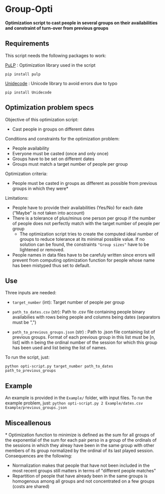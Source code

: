 # Group-Opti
**Optimization script to cast people in several groups on their availabilities and constraint of turn-over from previous groups**

## Requirements

This script needs the following packages to work:

[PuLP](https://pythonhosted.org/PuLP/index.html) : Optimization library used in the script

`pip install pulp`

[Unidecode](https://pypi.org/project/Unidecode/) : Unicode library to avoid errors due to typo

`pip install Unidecode`

## Optimization problem specs

Objective of this optimization script:

- Cast people in groups on different dates

Conditions and constraints for the optimization problem:

- People availability
- Everyone must be casted (once and only once)
- Groups have to be set on different dates
- Groups must match a target number of people per group

Optimization criteria:

- People must be casted in groups as different as possible from previous groups in which they were\*

Limitations:

- People have to provide their availabilities (Yes/No) for each date ("Maybe" is not taken into account)
- There is a tolerance of plus/minus one person per group if the number of people does not perfectly match with the target number of people per group
  - The optimization script tries to create the computed ideal number of groups to reduce tolerance at its minimal possible value. If no solution can be found, the constraints `"Group sizes"` have to be lightened or removed.
- People names in data files have to be carefuly written since errors will prevent from computing optimization function for people whose name has been mistyped thus set to default.

## Use

Three inputs are needed:

- `target_number` (int): Target number of people per group

- `path_to_dates.csv` (str): Path to .csv file containing people binary availabilies with rows being people and columns being dates (separators must be ",")

- `path_to_previous_groups.json` (str) : Path to .json file containing list of previous groups. Format of each previous group in this list must be [n, list] with n being the ordinal number of the session for which this group has been used and list being the list of names.

To run the script, just:

`python opti-script.py target_number path_to_dates path_to_previous_groups`

## Example

An example is provided in the `Example/` folder, with input files. To run the example problem, just: `python opti-script.py 2 Example/dates.csv Example/previous_groups.json`

## Misceallenous
\* Optimization function to minimize is defined as the sum for all groups of the exponential of the sum for each pair perso in a group of the ordinals of the sessions in which they alreay have been in the same group with other members of its group normalized by the ordinal of its last played session. Consequences are the following:
- Normalization makes that people that have not been included in the most recent groups still matters in terms of "different people matches"
- Repartition of people that have already been in the same groups is homogenous among all groups and not concentrated on a few groups (costs are shared)
